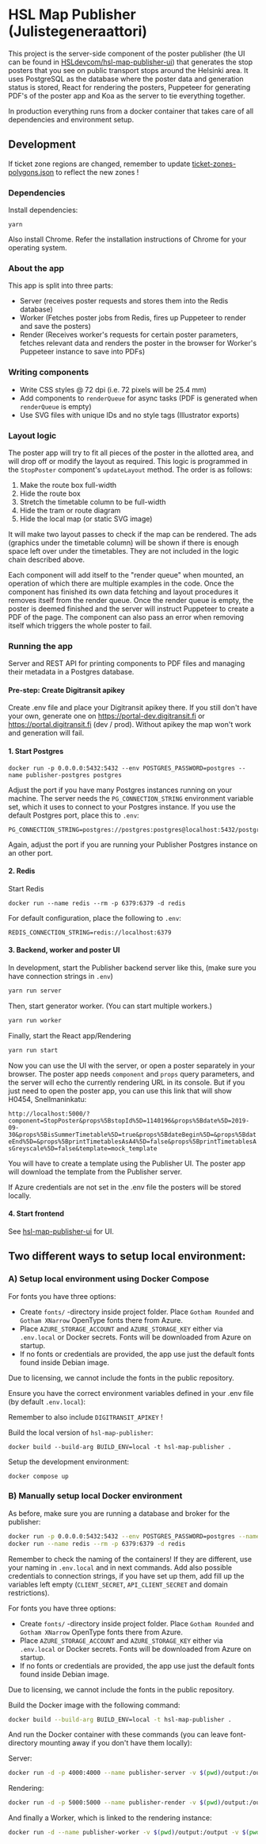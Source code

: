 # HSL Map Publisher (Julistegeneraattori)

This project is the server-side component of the poster publisher (the UI can be found in [HSLdevcom/hsl-map-publisher-ui](https://github.com/HSLdevcom/hsl-map-publisher-ui)) that generates the stop posters that you see on public transport stops around the Helsinki area. It uses PostgreSQL as the database where the poster data and generation status is stored, React for rendering the posters, Puppeteer for generating PDF's of the poster app and Koa as the server to tie everything together.

In production everything runs from a docker container that takes care of all dependencies and environment setup.

## Development
If ticket zone regions are changed, remember to update [ticket-zones-polygons.json](./src/components/map/ticket-zones-polygons.json) to reflect the new zones !

### Dependencies

Install dependencies:

```
yarn
```

Also install Chrome. Refer the installation instructions of Chrome for your operating system.

### About the app

This app is split into three parts:
- Server (receives poster requests and stores them into the Redis database)
- Worker (Fetches poster jobs from Redis, fires up Puppeteer to render and save the posters)
- Render (Receives worker's requests for certain poster parameters, fetches relevant data and renders the poster in the browser for Worker's Puppeteer instance to save into PDFs)

### Writing components

- Write CSS styles @ 72 dpi (i.e. 72 pixels will be 25.4 mm)
- Add components to `renderQueue` for async tasks (PDF is generated when `renderQueue` is empty)
- Use SVG files with unique IDs and no style tags (Illustrator exports)

### Layout logic

The poster app will try to fit all pieces of the poster in the allotted area, and will drop off or modify the layout as required. This logic is programmed in the `StopPoster` component's `updateLayout` method. The order is as follows:

1. Make the route box full-width
2. Hide the route box
3. Stretch the timetable column to be full-width
4. Hide the tram or route diagram
5. Hide the local map (or static SVG image)

It will make two layout passes to check if the map can be rendered. The ads (graphics under the timetable column) will be shown if there is enough space left over under the timetables. They are not included in the logic chain described above.

Each component will add itself to the "render queue" when mounted, an operation of which there are multiple examples in the code. Once the component has finished its own data fetching and layout procedures it removes itself from the render queue. Once the render queue is empty, the poster is deemed finished and the server will instruct Puppeteer to create a PDF of the page. The component can also pass an error when removing itself which triggers the whole poster to fail.

### Running the app

Server and REST API for printing components to PDF files and managing their metadata in a Postgres database.

#### Pre-step: Create Digitransit apikey

Create .env file and place your Digitransit apikey there. If you still don't have your own, generate one on https://portal-dev.digitransit.fi or https://portal.digitransit.fi (dev / prod). Without apikey the map won't work and generation will fail.


#### 1. Start Postgres

```
docker run -p 0.0.0.0:5432:5432 --env POSTGRES_PASSWORD=postgres --name publisher-postgres postgres
```

Adjust the port if you have many Postgres instances running on your machine. The server needs the `PG_CONNECTION_STRING` environment variable set, which it uses to connect to your Postgres instance. If you use the default Postgres port, place this to `.env`:

```
PG_CONNECTION_STRING=postgres://postgres:postgres@localhost:5432/postgres
```

Again, adjust the port if you are running your Publisher Postgres instance on an other port.

#### 2. Redis

Start Redis
```
docker run --name redis --rm -p 6379:6379 -d redis
```

For default configuration, place the following to `.env`:
```
REDIS_CONNECTION_STRING=redis://localhost:6379
```

#### 3. Backend, worker and poster UI

In development, start the Publisher backend server like this, (make sure you have connection strings in `.env`)
```bash
yarn run server
```

Then, start generator worker. (You can start multiple workers.)
```bash
yarn run worker
```

Finally, start the React app/Rendering
```bash
yarn run start
```

Now you can use the UI with the server, or open a poster separately in your browser. The poster app needs `component` and `props` query parameters, and the server will echo the currently rendering URL in its console. But if you just need to open the poster app, you can use this link that will show H0454, Snellmaninkatu:

`http://localhost:5000/?component=StopPoster&props%5BstopId%5D=1140196&props%5Bdate%5D=2019-09-30&props%5BisSummerTimetable%5D=true&props%5BdateBegin%5D=&props%5BdateEnd%5D=&props%5BprintTimetablesAsA4%5D=false&props%5BprintTimetablesAsGreyscale%5D=false&template=mock_template`

You will have to create a template using the Publisher UI. The poster app will download the template from the Publisher server.

If Azure credentials are not set in the .env file the posters will be stored locally.

#### 4. Start frontend

See [hsl-map-publisher-ui](https://github.com/HSLdevcom/hsl-map-publisher-ui) for UI.


## Two different ways to setup local environment:

### A) Setup local environment using Docker Compose

For fonts you have three options:
- Create `fonts/` -directory inside project folder. Place `Gotham Rounded` and `Gotham XNarrow` OpenType fonts there from Azure.
- Place `AZURE_STORAGE_ACCOUNT` and `AZURE_STORAGE_KEY` either via `.env.local` or Docker secrets. Fonts will be downloaded from Azure on startup.
- If no fonts or credentials are provided, the app use just the default fonts found inside Debian image.

Due to licensing, we cannot include the fonts in the public repository.

Ensure you have the correct environment variables defined in your .env file (by default `.env.local`):

Remember to also include `DIGITRANSIT_APIKEY` !

Build the local version of `hsl-map-publisher`:

``` 
docker build --build-arg BUILD_ENV=local -t hsl-map-publisher .
```

Setup the development environment:

```
docker compose up
```

### B) Manually setup local Docker environment

As before, make sure you are running a database and broker for the publisher:

```bash
docker run -p 0.0.0.0:5432:5432 --env POSTGRES_PASSWORD=postgres --name publisher-postgres postgres
docker run --name redis --rm -p 6379:6379 -d redis
```
Remember to check the naming of the containers! If they are different, use your naming in `.env.local` and in next commands. Add also possible credentials to connection strings, if you have set up them, add fill up the variables left empty (`CLIENT_SECRET`, `API_CLIENT_SECRET` and domain restrictions).

For fonts you have three options:
- Create `fonts/` -directory inside project folder. Place `Gotham Rounded` and `Gotham XNarrow` OpenType fonts there from Azure.
- Place `AZURE_STORAGE_ACCOUNT` and `AZURE_STORAGE_KEY` either via `.env.local` or Docker secrets. Fonts will be downloaded from Azure on startup.
- If no fonts or credentials are provided, the app use just the default fonts found inside Debian image.

Due to licensing, we cannot include the fonts in the public repository.


Build the Docker image with the following command:

```bash
docker build --build-arg BUILD_ENV=local -t hsl-map-publisher .
```

And run the Docker container with these commands (you can leave font-directory mounting away if you don't have them locally):

Server:
```bash
docker run -d -p 4000:4000 --name publisher-server -v $(pwd)/output:/output -v $(pwd)/fonts:/fonts --link publisher-postgres --link redis -e SERVICE=server:production hsl-map-publisher
```

Rendering:
```bash
docker run -d -p 5000:5000 --name publisher-render -v $(pwd)/output:/output -v $(pwd)/fonts:/fonts --link publisher-postgres --link redis -e SERVICE=start:production hsl-map-publisher
```

And finally a Worker, which is linked to the rendering instance:
```bash
docker run -d --name publisher-worker -v $(pwd)/output:/output -v $(pwd)/fonts:/fonts --link publisher-postgres --link redis --link publisher-render --link publisher-server -e SERVICE=worker:production hsl-map-publisher
```